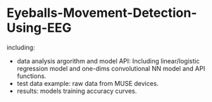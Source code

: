 # Eyeballs-Movement-Detection-Using-EEG
including:
* data analysis argorithm and model API: Including linear/logistic regression model and one-dims convolutional NN model and API functions.
* test data example: raw data from MUSE devices.
* results: models training accuracy curves.

